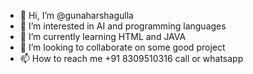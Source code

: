 - 👋 Hi, I’m @gunaharshagulla
- 👀 I’m interested in AI and programming languages
- 🌱 I’m currently learning HTML and JAVA
- 💞️ I’m looking to collaborate on some good project
- 📫 How to reach me +91 8309510316 call or whatsapp 


<!---
gunaharshagulla/gunaharshagulla is a ✨ special ✨ repository because its `README.md` (this file) appears on your GitHub profile.
You can click the Preview link to take a look at your changes.
--->

